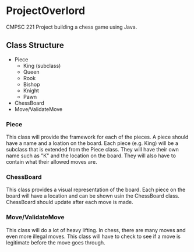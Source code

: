 # ProjectOverlord
CMPSC 221 Project building a chess game using Java.

## Class Structure

* Piece
  * King (subclass)
  * Queen
  * Rook
  * Bishop
  * Knight
  * Pawn
* ChessBoard
* Move/ValidateMove

### Piece
This class will provide the framework for each of the pieces. A piece should have a name and a loation on the board. Each piece (e.g. King) will be a subclass that is extended from the Piece class. They will have their own name such as "K" and the location on the board. They will also have to contain what their allowed moves are.

### ChessBoard
This class provides a visual representation of the board. Each piece on the board will have a location and can be shown usin the ChessBoard class. ChessBoard should update after each move is made.

### Move/ValidateMove
This class will do a lot of heavy lifting. In chess, there are many moves and even more illegal moves. This class will have to check to see if a move is legitimate before the move goes through.

